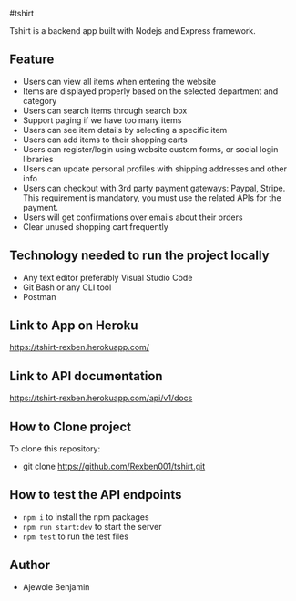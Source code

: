 #tshirt

Tshirt is a backend app built with Nodejs and Express framework.

## Feature

- Users can view all items when entering the website
- Items are displayed properly based on the selected department and category
- Users can search items through search box
- Support paging if we have too many items
- Users can see item details by selecting a specific item
- Users can add items to their shopping carts
- Users can register/login using website custom forms, or social login libraries
- Users can update personal profiles with shipping addresses and other info
- Users can checkout with 3rd party payment gateways: Paypal, Stripe. This requirement is mandatory, you must use the related APIs for the payment.
- Users will get confirmations over emails about their orders
- Clear unused shopping cart frequently

## Technology needed to run the project locally

- Any text editor preferably Visual Studio Code
- Git Bash or any CLI tool
- Postman

## Link to App on Heroku

https://tshirt-rexben.herokuapp.com/

## Link to API documentation

https://tshirt-rexben.herokuapp.com/api/v1/docs

## How to Clone project

To clone this repository:

- git clone https://github.com/Rexben001/tshirt.git

## How to test the API endpoints

- `npm i` to install the npm packages
- `npm run start:dev` to start the server
- `npm test` to run the test files

## Author

- Ajewole Benjamin
